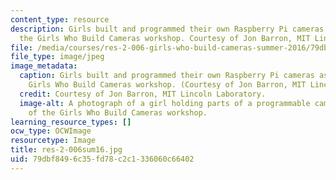 ```yaml
---
content_type: resource
description: Girls built and programmed their own Raspberry Pi cameras as part of
  the Girls Who Build Cameras workshop. Courtesy of Jon Barron, MIT Lincoln Laboratory.
file: /media/courses/res-2-006-girls-who-build-cameras-summer-2016/79dbf8496c35fd78c2c1336060c66402_res-2-006sum16.jpg
file_type: image/jpeg
image_metadata:
  caption: Girls built and programmed their own Raspberry Pi cameras as part of the
    Girls Who Build Cameras workshop. (Courtesy of Jon Barron, MIT Lincoln Laboratory.)
  credit: Courtesy of Jon Barron, MIT Lincoln Laboratory.
  image-alt: A photograph of a girl holding parts of a programmable camera as part
    of the Girls Who Build Cameras workshop.
learning_resource_types: []
ocw_type: OCWImage
resourcetype: Image
title: res-2-006sum16.jpg
uid: 79dbf849-6c35-fd78-c2c1-336060c66402
---
```

